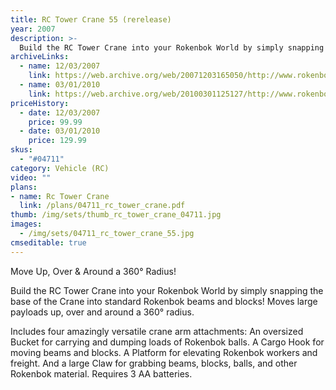 ```yaml
---
title: RC Tower Crane 55 (rerelease)
year: 2007
description: >-
  Build the RC Tower Crane into your Rokenbok World by simply snapping the base of the Crane into standard Rokenbok beams and blocks! Moves large payloads up, over and around a 360° radius.
archiveLinks:
  - name: 12/03/2007
    link: https://web.archive.org/web/20071203165050/http://www.rokenbok.com/catalog/04711_pd_rcv_towercrane.html
  - name: 03/01/2010
    link: https://web.archive.org/web/20100301125127/http://www.rokenbok.com/RO_Products/RC/RC_04711.asp
priceHistory:
  - date: 12/03/2007
    price: 99.99
  - date: 03/01/2010
    price: 129.99
skus:
  - "#04711"
category: Vehicle (RC)
video: ""
plans:
- name: Rc Tower Crane
  link: /plans/04711_rc_tower_crane.pdf
thumb: /img/sets/thumb_rc_tower_crane_04711.jpg
images:
  - /img/sets/04711_rc_tower_crane_55.jpg
cmseditable: true
---
```

Move Up, Over & Around a 360° Radius!

Build the RC Tower Crane into your Rokenbok World by simply snapping the base of the Crane into standard Rokenbok beams and blocks! Moves large payloads up, over and around a 360° radius.

Includes four amazingly versatile crane arm attachments: An oversized Bucket for carrying and dumping loads of Rokenbok balls. A Cargo Hook for moving beams and blocks. A Platform for elevating Rokenbok workers and freight. And a large Claw for grabbing beams, blocks, balls, and other Rokenbok material. Requires 3 AA batteries.
